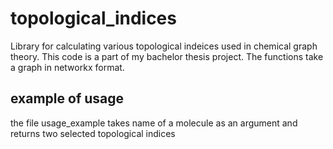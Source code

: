 # topological_indices
Library for calculating various topological indeices used in chemical graph theory. This code is a part of my bachelor thesis project. The functions take a graph in networkx format.

## example of usage
the file usage_example takes name of a molecule as an argument and returns two selected topological indices
